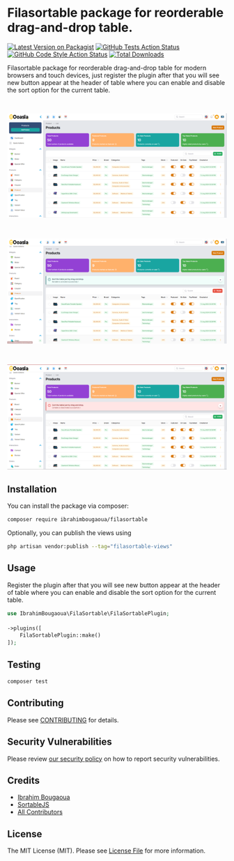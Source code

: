 # Filasortable package for reorderable drag-and-drop table.

[![Latest Version on Packagist](https://img.shields.io/packagist/v/ibrahimbougaoua/filasortable.svg?style=flat-square)](https://packagist.org/packages/ibrahimbougaoua/filasortable)
[![GitHub Tests Action Status](https://img.shields.io/github/actions/workflow/status/ibrahimbougaoua/filasortable/run-tests.yml?branch=main&label=tests&style=flat-square)](https://github.com/ibrahimbougaoua/filasortable/actions?query=workflow%3Arun-tests+branch%3Amain)
[![GitHub Code Style Action Status](https://img.shields.io/github/actions/workflow/status/ibrahimbougaoua/filasortable/fix-php-code-style-issues.yml?branch=main&label=code%20style&style=flat-square)](https://github.com/ibrahimbougaoua/filasortable/actions?query=workflow%3A"Fix+PHP+code+style+issues"+branch%3Amain)
[![Total Downloads](https://img.shields.io/packagist/dt/ibrahimbougaoua/filasortable.svg?style=flat-square)](https://packagist.org/packages/ibrahimbougaoua/filasortable)

Filasortable package for reorderable drag-and-drop table for modern browsers and touch devices, just register the plugin after that you will see new button appear at the header of table where you can enable and disable the sort option for the current table.

<br />

[<img src="https://raw.githubusercontent.com/ibrahimBougaoua/filasortable/refs/heads/main/screens/normal.png">](https://www.youtube.com/@IbrahimBougaoua)

<br />

[<img src="https://raw.githubusercontent.com/ibrahimBougaoua/filasortable/refs/heads/main/screens/enabled.png">](https://www.youtube.com/@IbrahimBougaoua)

<br />

[<img src="https://raw.githubusercontent.com/ibrahimBougaoua/filasortable/refs/heads/main/screens/disabled.png">](https://www.youtube.com/@IbrahimBougaoua)

## Installation

You can install the package via composer:

```bash
composer require ibrahimbougaoua/filasortable
```

Optionally, you can publish the views using

```bash
php artisan vendor:publish --tag="filasortable-views"
```

## Usage

Register the plugin after that you will see new button appear at the header of table where you can enable and disable the sort option for the current table.

```php
use IbrahimBougaoua\FilaSortable\FilaSortablePlugin;

->plugins([
    FilaSortablePlugin::make()
]);
```

## Testing

```bash
composer test
```

## Contributing

Please see [CONTRIBUTING](CONTRIBUTING.md) for details.

## Security Vulnerabilities

Please review [our security policy](../../security/policy) on how to report security vulnerabilities.

## Credits

- [Ibrahim Bougaoua](https://github.com/IbrahimBougaoua)
- [SortableJS](https://github.com/SortableJS/Sortable)
- [All Contributors](../../contributors)

## License

The MIT License (MIT). Please see [License File](LICENSE.md) for more information.
